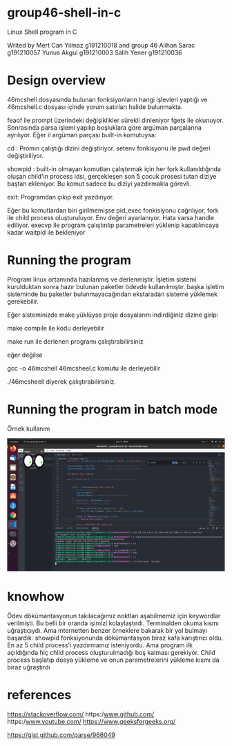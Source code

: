 # group46-shell-in-c
Linux Shell program in C

Writed by Mert Can Yılmaz g191210018 and group 46
Alihan Sarac g191210057
Yunus Akgul g191210003
Salih Yener g191210036


# Design overview

46mcshell dosyasında bulunan fonksiyonların hangi işlevleri yaptığı ve 46mcshell.c dosyası içinde yorum satırları halide bulunmakta.

feaof ile prompt üzerindeki değişiklikler sürekli dinleniyor fgets ile okunuyor. Sonrasında parsa işlemi yapılıp boşluklara göre argüman parçalarına ayrılıyor. Eğer il argüman parçası built-in komutuysa:

cd : Promın çalıştığı dizini değiştiriyor. setenv fonkisyonu ile pwd değeri değiştiriliyor.

showpid : built-in olmayan komutları çalıştırmak için her fork kullanıldığında oluşan child'ın process idsi, gerçekleşen son 5 çocuk prosesi tutan diziye baştan ekleniyor. Bu komut sadece bu diziyi yazdırmakla görevli. 

exit: Programdan çıkıp exit yazdırıyor.

Eğer bu komutlardan biri girilmemişse pid_exec fonkisiyonu cağrılıyor, fork ile child process oluşturuluyor. Env değeri ayarlanıyor. Hata varsa handle ediliyor. execvp ile program çalıştırılıp parametreleri yüklenip kapatılıncaya kadar waitpid ile bekleniyor


# Running the program

Program linux ortamında hazılanmış ve derlenmiştir. İşletim sistemi kurulduktan sonra hazır bulunan paketler ödevde kullanılmıştır. başka işletim sisteminde bu paketler bulunmayacağından ekstaradan sisteme yüklemek gerekebilir.

Eğer sisteminizde make yüklüyse proje dosyalarını indirdiğiniz dizine girip:

make compile  ile kodu derleyebilir

make run   ile derlenen programı çalıştırabilirsiniz

eğer değilse

gcc -o 46mcshell 46mcsheel.c   komutu ile derleyebilir

./46mcsheell diyerek çalıştırabilirsiniz.

# Running the program in batch mode 

Örnek kullanım

![execute](https://raw.githubusercontent.com/DEONSKY/operating-systems-group-46/main/Ekran%20Görüntüsü%20(91).png)

# knowhow

Ödev dökümantasyonun takılacağımız noktları aşabilmemiz için keywordlar verilmişti. Bu belli bir oranda işimizi kolaylaştırdı. Terminalden okuma kısmı uğraştıcıydı. Ama internetten benzer örneklere bakarak bir yol bulmayı başardık. showpid fonksiyonunda dökümantasyon biraz kafa karıştırıcı oldu. En az 5 child process'i yazdırmamız isteniyordu. Ama program ilk açıldığında hiç child process oluşturulmadığı boş kalması gerekiyor. Child process başlatıp dosya yükleme ve onun parametrelerini yükleme kısmı da biraz uğraştırdı

# references

https://stackoverflow.com/
https:/www.github.com/
https:/www.youtube.com/
https://www.geeksforgeeks.org/


https://gist.github.com/parse/966049
